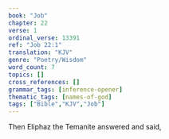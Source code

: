 ```yaml
---
book: "Job"
chapter: 22
verse: 1
ordinal_verse: 13391
ref: "Job 22:1"
translation: "KJV"
genre: "Poetry/Wisdom"
word_count: 7
topics: []
cross_references: []
grammar_tags: [inference-opener]
thematic_tags: [names-of-god]
tags: ["Bible","KJV","Job"]
---
```

Then Eliphaz the Temanite answered and said,
